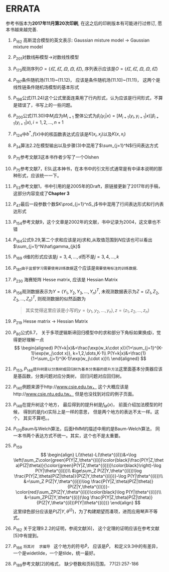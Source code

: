 # ERRATA

参考书版本为**2017年11月第20次印刷**, 在这之后的印刷版本有可能进行过修订, 愿本书越来越完善.
1. $P_{162}$ 高斯混合模型的英文表示: Gaussian misture model $\rightarrow$ Gaussian mixture model

1. $P_{201}$对数线~~形~~模型$\rightarrow$对数线性模型

1. $P_{173}​$观测序列$O=\{红, 红, 白, 白, 红\}​$, 序列表示应该是$O=(红, 红, 白, 白, 红)​$

1. $P_{197}​$条件随机场(11.11)\~(11.12)， 应该是条件随机场(11.10)\~(11.11)， 这两个是线性链条件随机场模型的基本形式

1. $P_{198}​$公式(11.24)这个公式里面连乘用了行内形式，认为应该是行间形式，不算是错误了，书写上的一些问题。

1. $P_{200}$公式(11.30)中$M_i$应为$M_{i+1}$
   整体公式为$\beta_i(y_i|x)=[M_{i+1}(y_i,y_{i+1}|x)]\beta_{i+1}(y_{i+1}|x),i=1,2,\dots,n+1$

1. $P_{124}$中$b^*,f(x)$中的核函数表达式应该是$K(x_i,x_j)$以及$K(x,x_i)$

1. $P_{34}$算法2.2在模型输出以及步骤(3)中混用了$\sum_{j=1}^N$行间表达方式

1. $P_{75}$参考文献3这本书作者少写了一个Olshen

1. $P_{75}$参考文献7，ESL这本神书，在本书中的引文形式通常是有中译本说明的那种形式，应该统一一下。

1. $P_{53}$参考文献1，书中引用的是2005年的Draft，原链接更新了2017年的手稿，这部分内容变成了**Chapter 3**

1. $P_{47}$最后一段参数个数$K\prod_{j=1}^nS_j$书中混用了行间表达形式和行内表达形式

1. $P_{154}$参考文献9，这个文章是2002年的文献，书中记录为2004，这文章也不错

1. $P_{164}$公式9.29,第二个求和应该是对$j$求和,从取值范围到$N$应该也可以看出$\sum_{j=1}^N\hat\gamma_{jk}$

1. $P_{169}$ d维的形式应该是$j=3,4,\dots,d$而不是$j=3,4,\dots,k$

1. $P_{181}$`由于监督学习需要使用训练数据`这个应该是`需要使用标注的训练数据`.

1. $P_{230}$ 海赛矩阵 Hesse matrix, 应该是 Hessian Matrix

1. $P_{156}$观测数据表示为$Y=(Y_1, Y_2, Y_3, \dots, Y_n)^T$, 未观测数据表示为$Z=(Z_1,Z_2, Z_3,\dots, Z_n)^T$, 则观测数据的似然函数为

     > 其实觉得这里应该是小写的$y=(y_1,y_2,\dots,y_n), z=(z_1, z_2, \dots,z_n)$

1. $P_{219}$ Hesse matrix -> Hessian Matrix

1. $P_{80}$公式6.7， 关于多项逻辑斯谛回归模型中的求和部分下角标如果换成$i$，觉得更好理解一点
      $$
      \begin{aligned}
      P(Y=k|x)&=\frac{\exp(w_k\cdot x)}{1+\sum_{j=1}^{K-1}\exp(w_j\cdot x)}, k=1,2,\dots,K-1\\
      P(Y=k|x)&=\frac{1}{1+\sum_{j=1}^{K-1}\exp(w_j\cdot x)}\\
      \end{aligned}
      $$

1. $P_{153} , P_{146}$`提升树是以分类树或回归树为基本分类器的提升方法`这里面基本分类器应该是基函数，分类问题对应分类树， 回归问题对应回归树。

1. $P_{140}$例题来源于http://www.csie.edu.tw， 这个大概应该是http://www.csie.ntu.edu.tw。 但是也没找到对应的例子页面。

1. $P_{148}$在提升树这个地方， 最后得到的提升树是$f_M(x)$， 前面介绍加法模型的时候， 得到的是$f(x)$实际上是一样的意思， 但是两个地方的表达不太一样。这个， 其实不算吧。。

1. $P_{170}$Baum与Welch算法，后面HMM的描述中用的是Baum-Welch算法， 同一本书两个表达方式不统一。其实，这个也不是太重要。

1. $P_{159}$
$$
\begin{align}
L(\theta)-L(\theta^{(i)})&=\log \left(\sum_Z\color{green}P(Y|Z,\theta^{(i)})\color{black}\frac{P(Y|Z,\theta)P(Z|\theta)}{\color{green}P(Y|Z,\theta^{(i)})}\color{black}\right)-\log P(Y|\theta^{(i)})\\
&\ge\sum_Z P(Z|Y,\theta^{(i)})\log \frac{P(Y|Z,\theta)P(Z|\theta)}{P(Z|Y,\theta^{(i)})}-\log P(Y|\theta^{(i)})\\
&=\sum_Z P(Z|Y,\theta^{(i)})\log \frac{P(Y|Z,\theta)P(Z|\theta)}{P(Z|Y,\theta^{(i)})}-\color{red}\sum_ZP(Z|Y,\theta^{(i)})\color{black}\log P(Y|\theta^{(i)})\\
&=\sum_ZP(Z|Y,\theta^{(i)})\log \frac{P(Y|Z,\theta)P(Z|\theta)}{P(Z|Y,\theta^{(i)})P(Y|\theta^{(i)})}
\end{align}
$$
这里绿色部分应该是$P(Z|Y,\theta^{(i)})$，为了构建期望而凑项，进而应用琴声不等式。

26. $P_{162}$ 关于定理9.2.2的证明，参阅文献[6]， 这个定理的证明应该在参考文献[5]中有提到。
27. $P_{166}$ `将其对  求偏导 ` 这个地方的符号$\widetilde{P}$， 应该是$\tilde{P}$， 和定义9.3中的有差异，一个是widetilde，一个是tilde，统一最好。
28. $P_{189}​$ 参考文献[2]的格式， 缺少卷数和页码范围， 77(2):257-186

